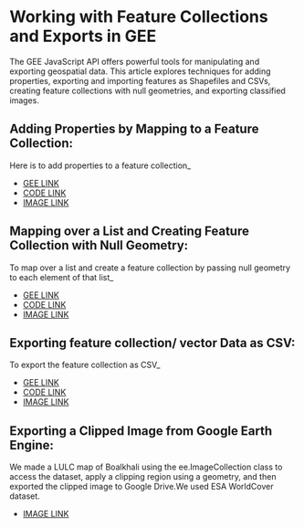 # **Working with Feature Collections and Exports in GEE**

The GEE JavaScript API offers powerful tools for manipulating and exporting geospatial data. This article explores techniques for adding properties, exporting and importing features as Shapefiles and CSVs, creating feature collections with null geometries, and exporting classified images.
##  Adding Properties by Mapping to a Feature Collection:
Here is to add properties to a feature collection_
*   [GEE LINK](https://code.earthengine.google.com/5bf46b32ceac0f587d9d0f0eab98aabf)
*   [CODE LINK](https://github.com/Ashik-Abdullah-Chowdhury/Basic-GEE-Practice-7/blob/main/addProp_to_FC.js)
*   [IMAGE LINK](https://github.com/Ashik-Abdullah-Chowdhury/Basic-GEE-Practice-7/blob/main/addProp.png)

## Mapping over a List and Creating Feature Collection with Null Geometry:
To map over a list and create a feature collection by passing null geometry to each element of that list_
*   [GEE LINK](https://code.earthengine.google.com/880f850aa86fc91ee065d3f540579de0)
*   [CODE LINK](https://github.com/Ashik-Abdullah-Chowdhury/Basic-GEE-Practice-7/blob/main/List_to_FC.js)
*   [IMAGE LINK](https://github.com/Ashik-Abdullah-Chowdhury/Basic-GEE-Practice-7/blob/main/List_to_FC.png)

## Exporting feature collection/ vector Data as CSV:
To export the feature collection as CSV_
*  [GEE LINK](https://code.earthengine.google.com/769461662101ec1173bea03ddf4df12d) 
*  [CODE LINK](https://github.com/Ashik-Abdullah-Chowdhury/Basic-GEE-Practice-7/blob/main/FC_to_CSV.js) 
*  [IMAGE LINK](https://github.com/Ashik-Abdullah-Chowdhury/Basic-GEE-Practice-7/blob/main/FC_to_CSV.png)  

## Exporting a Clipped Image from Google Earth Engine:
We made a LULC map of Boalkhali using the ee.ImageCollection class to access the dataset, apply a clipping region using a geometry, and then exported the clipped image to Google Drive.We used ESA WorldCover dataset.
*   [IMAGE LINK](https://github.com/Ashik-Abdullah-Chowdhury/Basic-GEE-Practice-7/blob/main/Boalkhali%20LULC.png)

